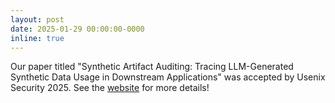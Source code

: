 ```yaml
---
layout: post
date: 2025-01-29 00:00:00-0000
inline: true
---
```


Our paper titled "Synthetic Artifact Auditing: Tracing LLM-Generated Synthetic Data Usage in Downstream Applications" was accepted by Usenix Security 2025. See the [website](papers/usenix25a/) for more details!